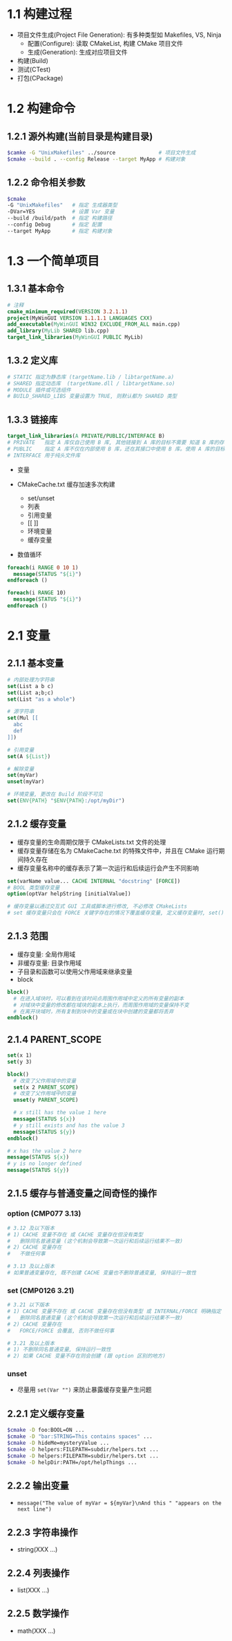 # 1.1 构建过程
- 项目文件生成(Project File Generation): 有多种类型如 Makefiles, VS, Ninja 
  - 配置(Configure): 读取 CMakeList, 构建 CMake 项目文件
  - 生成(Generation): 生成对应项目文件
- 构建(Build)
- 测试(CTest)
- 打包(CPackage)

# 1.2 构建命令
## 1.2.1 源外构建(当前目录是构建目录)
```bash
$camke -G "UnixMakefiles" ../source              # 项目文件生成
$cmake --build . --config Release --target MyApp # 构建对象
```

## 1.2.2 命令相关参数
```bash
$cmake 
-G "UnixMakefiles"   # 指定 生成器类型
-DVar=YES            # 设置 Var 变量
--build /build/path  # 指定 构建路径
--config Debug       # 指定 配置
--target MyApp       # 指定 构建对象
```

# 1.3 一个简单项目
## 1.3.1 基本命令
```cmake
# 注释
cmake_minimum_required(VERSION 3.2.1.1)
project(MyWinGUI VERSION 1.1.1.1 LANGUAGES CXX)
add_executable(MyWinGUI WIN32 EXCLUDE_FROM_ALL main.cpp)
add_library(MyLib SHARED lib.cpp)
target_link_libraries(MyWinGUI PUBLIC MyLib)
```

## 1.3.2 定义库
```cmake
# STATIC 指定为静态库 (targetName.lib / libtargetName.a)
# SHARED 指定动态库  (targetName.dll / libtargetName.so)
# MODULE 插件或可选组件
# BUILD_SHARED_LIBS 变量设置为 TRUE, 则默认都为 SHARED 类型
```

## 1.3.3 链接库
```cmake
target_link_libraries(A PRIVATE/PUBLIC/INTERFACE B)
# PRIVATE   指定 A 库仅自己使用 B 库, 其他链接到 A 库的目标不需要 知道 B 库的存在。
# PUBLIC    指定 A 库不仅在内部使用 B 库，还在其接口中使用 B 库。使用 A 库的目标也会依赖 B 库。
# INTERFACE 用于纯头文件库
```

- 变量
- CMakeCache.txt 缓存加速多次构建

  - set/unset
  - 列表 
  - 引用变量
  - [[ ]]
  - 环境变量
  - 缓存变量
 
- 数值循环 
```cmake
foreach(i RANGE 0 10 1)
  message(STATUS "${i}")
endforeach ()

foreach(i RANGE 10)
  message(STATUS "${i}")
endforeach ()
```

# 2.1 变量
## 2.1.1 基本变量
```cmake
# 内部处理为字符串
set(List a b c)
set(List a;b;c)
set(List "as a whole")

# 源字符串
set(Mul [[
  abc 
  def
]])

# 引用变量
set(A ${List}) 

# 解除变量
set(myVar)
unset(myVar)

# 环境变量, 更改在 Build 阶段不可见
set(ENV{PATH} "$ENV{PATH}:/opt/myDir")
```

## 2.1.2 缓存变量
- 缓存变量的生命周期仅限于 CMakeLists.txt 文件的处理
- 缓存变量存储在名为 CMakeCache.txt 的特殊文件中，并且在 CMake 运行期间持久存在
- 缓存变量名称中的缓存表示了第一次运行和后续运行会产生不同影响
```cmake
set(varName value... CACHE INTERNAL "docstring" [FORCE])
# BOOL 类型缓存变量
option(optVar helpString [initialValue])

# 缓存变量以通过交互式 GUI 工具或脚本进行修改, 不必修改 CMakeLists
# set 缓存变量只会在 FORCE 关键字存在的情况下覆盖缓存变量, 定义缓存变量时, set() 更类似于设置/不设置
```


## 2.1.3 范围
- 缓存变量: 全局作用域
- 非缓存变量: 目录作用域
- 子目录和函数可以使用父作用域来继承变量
- block
```cmake
block()
  # 在进入域块时，可以看到在该时间点周围作用域中定义的所有变量的副本
  # 对域块中变量的修改都在域块的副本上执行，而周围作用域的变量保持不变
  # 在离开块域时，所有复制到块中的变量或在块中创建的变量都将丢弃
endblock()
```

## 2.1.4 PARENT_SCOPE
```cmake
set(x 1)
set(y 3)

block()
  # 改变了父作用域中的变量
  set(x 2 PARENT_SCOPE)
  # 改变了父作用域中的变量
  unset(y PARENT_SCOPE)

  # x still has the value 1 here
  message(STATUS ${x})
  # y still exists and has the value 3
  message(STATUS ${y})
endblock()

# x has the value 2 here 
message(STATUS ${x})
# y is no longer defined
message(STATUS ${y})
```

## 2.1.5 缓存与普通变量之间奇怪的操作
### option (CMP077 3.13)
```cmake
# 3.12 及以下版本
# 1) CACHE 变量不存在 或 CACHE 变量存在但没有类型
#   删除同名普通变量 (这个机制会导致第一次运行和后续运行结果不一致)
# 2) CACHE 变量存在
#   不做任何事

# 3.13 及以上版本
# 如果普通变量存在, 既不创建 CACHE 变量也不删除普通变量, 保持运行一致性
```

### set (CMP0126 3.21)
```cmake
# 3.21 以下版本
# 1) CACHE 变量不存在 或 CACHE 变量存在但没有类型 或 INTERNAL/FORCE 明确指定
#   删除同名普通变量 (这个机制会导致第一次运行和后续运行结果不一致)
# 2) CACHE 变量存在
#   FORCE/FORCE 会覆盖, 否则不做任何事

# 3.21 及以上版本
# 1) 不删除同名普通变量, 保持运行一致性
# 2) 如果 CACHE 变量不存在则会创建 (跟 option 区别的地方)
```


### unset
- 尽量用 `set(Var "")` 来防止暴露缓存变量产生问题

## 2.2.1 定义缓存变量
```bash
$cmake -D foo:BOOL=ON ...
$cmake -D "bar:STRING=This contains spaces" ...
$cmake -D hideMe=mysteryValue ...
$cmake -D helpers:FILEPATH=subdir/helpers.txt ...
$cmake -D helpers:FILEPATH=subdir/helpers.txt ...
$cmake -D helpDir:PATH=/opt/helpThings ...
```


## 2.2.2 输出变量
- `message("The value of myVar = ${myVar}\nAnd this " "appears on the next line")`

## 2.2.3 字符串操作
- string(XXX ...)

## 2.2.4 列表操作
- list(XXX ...)

## 2.2.5 数学操作
- math(XXX ...)
